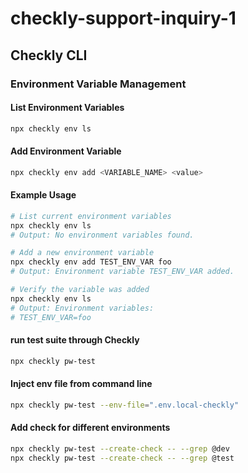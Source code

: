 # checkly-support-inquiry-1


## Checkly CLI

### Environment Variable Management

#### List Environment Variables

```sh
npx checkly env ls
```

#### Add Environment Variable

```sh
npx checkly env add <VARIABLE_NAME> <value>
```

#### Example Usage

```sh
# List current environment variables
npx checkly env ls
# Output: No environment variables found.

# Add a new environment variable
npx checkly env add TEST_ENV_VAR foo
# Output: Environment variable TEST_ENV_VAR added.

# Verify the variable was added
npx checkly env ls
# Output: Environment variables:
# TEST_ENV_VAR=foo
```

#### run test suite through Checkly

```sh
npx checkly pw-test
```

#### Inject env file from command line

```sh
npx checkly pw-test --env-file=".env.local-checkly"
```

#### Add check for different environments

```sh
npx checkly pw-test --create-check -- --grep @dev
npx checkly pw-test --create-check -- --grep @test
```